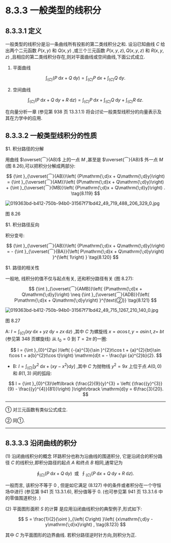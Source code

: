 # 8.3.3 一般类型的线积分

## 8.3.3.1 定义

一般类型的线积分是沿一条曲线所有投影的第二类线积分之和. 设沿已知曲线 $C$ 给出两个二元函数 $P\left( {x, y}\right)$ 和 $Q\left( {x, y}\right)$ ,或三个三元函数 $P\left( {x, y, z}\right) , Q\left( {x, y, z}\right)$ 和 $R\left( {x, y, z}\right)$ ,且相应的第二类线积分存在,则对平面曲线或空间曲线,下面公式成立.

1. 平面曲线

$$
{\int }_{\left( C\right) }\left( {P\mathrm{\;d}x + Q\mathrm{\;d}y}\right)  = {\int }_{\left( C\right) }P\mathrm{\;d}x + {\int }_{\left( C\right) }Q\mathrm{\;d}y. \tag{8.118a}
$$

2. 空间曲线

$$
{\int }_{\left( C\right) }\left( {P\mathrm{\;d}x + Q\mathrm{\;d}y + R\mathrm{\;d}z}\right)  = {\int }_{\left( C\right) }P\mathrm{\;d}x + {\int }_{\left( C\right) }Q\mathrm{\;d}y + {\int }_{\left( C\right) }R\mathrm{\;d}z. \tag{8.118b}
$$

在向量分析一章 (参见第 938 页 13.3.1.1) 将会讨论一般类型线积分的向量表示及其在力学中的应用.

## 8.3.3.2 一般类型线积分的性质

$1. 积分路径的分解

用曲线 $\overset{⏜}{AB}$ 上的一点 $M$ ,甚至是 $\overset{⏜}{AB}$ 外一点 $M$ (图 8.26),可以把积分分解成两部分:

$$
{\int }_{\overset{⏜}{AB}}\left( {P\mathrm{\;d}x + Q\mathrm{\;d}y}\right)  = {\int }_{\overset{⏜}{AM}}\left( {P\mathrm{\;d}x + Q\mathrm{\;d}y}\right)  + {\int }_{\overset{⏜}{MB}}\left( {P\mathrm{\;d}x + Q\mathrm{\;d}y}\right) . \tag{8.119}
$$

![019363bd-b412-750b-94b0-31567f71bd42_49_719_488_206_329_0.jpg](/images/019363bd-b412-750b-94b0-31567f71bd42_49_719_488_206_329_0.jpg)

图 8.26

$1. 积分路径反向

积分变号:

$$
{\int }_{\overset{⏜}{AB}}\left( {P\mathrm{\;d}x + Q\mathrm{\;d}y}\right)  =  - {\int }_{\overset{⏜}{BA}}{\left( P\mathrm{\;d}x + Q\mathrm{\;d}y\right) }^{\left( 1\right) } \tag{8.120}
$$

$1. 路径的相关性

一般地, 线积分的值不仅与起点有关, 还和积分路径有关 (图 8.27):

$$
{\int }_{\overset{⏜}{AMB}}\left( {P\mathrm{\;d}x + Q\mathrm{\;d}y}\right)  \neq  {\int }_{\overset{⏜}{ADB}}{\left( P\mathrm{\;d}x + Q\mathrm{\;d}y\right) }^{\text{②}} \tag{8.121}
$$

![019363bd-b412-750b-94b0-31567f71bd42_49_715_1267_210_140_0.jpg](/images/019363bd-b412-750b-94b0-31567f71bd42_49_715_1267_210_140_0.jpg)

图 8.27

A: $I = {\int }_{\left( C\right) }\left( {{xy}\mathrm{\;d}x + {yz}\mathrm{\;d}y + {zx}\mathrm{\;d}z}\right)$ ,其中 $C$ 为螺旋线 $x = a\cos t, y = a\sin t, z =$ ${bt}$ (参见第 348 页螺旋线) 从 ${t}_{0} = 0$ 到 $T = {2\pi }$ 的一圈:

$$
I = {\int }_{0}^{2\pi }\left( {-{a}^{3}{\sin }^{2}t\cos t + {a}^{2}{bt}\sin t\cos t + a{b}^{2}t\cos t}\right) \mathrm{d}t =  - \frac{\pi {a}^{2}b}{2}.
$$

- B: $I = {\int }_{\left( C\right) }\left\lbrack  {{y}^{2}\mathrm{\;d}x + \left( {{xy} - {x}^{2}}\right) \mathrm{d}y}\right\rbrack$ ,其中 $C$ 为抛物线 ${y}^{2} = {9x}$ 上位于点 $A\left( {0,0}\right)$ 和 $B\left( {1,3}\right)$ 间的弧段:

$$
I = {\int }_{0}^{3}\left\lbrack  {\frac{2}{9}{y}^{3} + \left( {\frac{{y}^{3}}{9} - \frac{{y}^{4}}{81}}\right) }\right\rbrack  \mathrm{d}y = 6\frac{3}{20}.
$$

---

① 对三元函数有类似公式成立.

② 同①.

---

## 8.3.3.3 沿闭曲线的积分

(1) 沿闭曲线积分的概念 环路积分也称为沿曲线的围道积分, 它是沿闭合的积分路径 $C$ 的线积分,即积分路径的起点 $A$ 和终点 $B$ 相同,通常记为

$$
{\oint }_{\left( C\right) }\left( {P\mathrm{\;d}x + Q\mathrm{\;d}y}\right) \;\text{ 或 }\;{\oint }_{\left( C\right) }\left( {P\mathrm{\;d}x + Q\mathrm{\;d}y + R\mathrm{\;d}z}\right) . \tag{8.122}
$$

一般而言, 该积分不等于 0 , 但是如它满足 (8.127) 中的条件或者积分在一个守恒场中进行 (参见第 941 页 13.3.1.6), 积分值等于 0. (也可参见第 941 页 13.3.1.6 中的零值围道积分. )

(2) 平面图形面积 $S$ 的计算 是应用沿闭曲线积分的典型例子,形式如下:

$$
S = \frac{1}{2}{\oint }_{\left( C\right) }\left( {x\mathrm{\;d}y - y\mathrm{\;d}x}\right) , \tag{8.123}
$$

其中 $C$ 为平面图形的边界曲线. 若积分路径逆时针方向,则积分为正.
